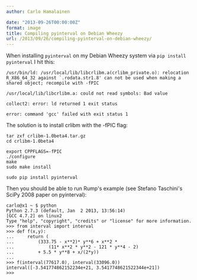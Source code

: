 ```yaml
---
author: Carlo Hamalainen

date: "2013-09-26T00:00:00Z"
format: image
title: Compiling pyinterval on Debian Wheezy
url: /2013/09/26/compiling-pyinterval-on-debian-wheezy/
---
```

When installing ``pyinterval`` on my Debian Wheezy system via ``pip install pyinterval`` I hit this:

```
/usr/bin/ld: /usr/local/lib/libcrlibm.a(crlibm_private.o): relocation R_X86_64_32 against `.rodata.str1.8' can not be used when making a shared object; recompile with -fPIC

/usr/local/lib/libcrlibm.a: could not read symbols: Bad value

collect2: error: ld returned 1 exit status

error: command 'gcc' failed with exit status 1
```

The solution is to install crlibm with the -fPIC flag:

```
tar zxf crlibm-1.0beta4.tar.gz
cd crlibm-1.0beta4

export CPPFLAGS=-fPIC
./configure
make
sudo make install

sudo pip install pyinterval
```

Then you should be able to run Rump's example (see Stefano Taschini's SciPy 2008 paper on pyinterval): 

```
carlo@x1 ~ $ python
Python 2.7.3 (default, Jan  2 2013, 13:56:14)
[GCC 4.7.2] on linux2
Type "help", "copyright", "credits" or "license" for more information.
>>> from interval import interval
>>> def f(x,y):
...     return (
...         (333.75 - x**2)* y**6 + x**2 *
...             (11* x**2 * y**2 - 121 * y**4 - 2)
...         + 5.5 * y**8 + x/(2*y))
...
>>> f(interval(77617.0), interval(33096.0))
interval([-3.541774862152234e+21, 3.5417748621522344e+21])
>>>
```
